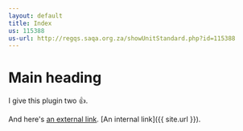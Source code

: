 ```yaml
---
layout: default
title: Index
us: 115388
us-url: http://regqs.saqa.org.za/showUnitStandard.php?id=115388
---
```


# Main heading

I give this plugin two :+1:.

And here's [an external link](http://projectcodex.co/). [An internal link]({{ site.url }}).

